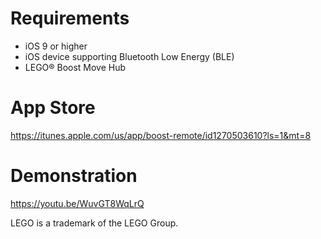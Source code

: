 # Requirements
- iOS 9 or higher
- iOS device supporting Bluetooth Low Energy (BLE)
- LEGO® Boost Move Hub

# App Store
https://itunes.apple.com/us/app/boost-remote/id1270503610?ls=1&mt=8

# Demonstration
https://youtu.be/WuvGT8WqLrQ

LEGO is a trademark of the LEGO Group.
